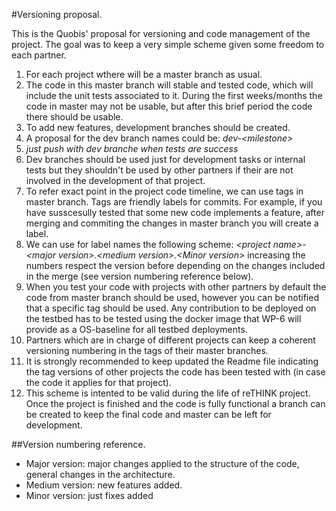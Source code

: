 #Versioning proposal.

This is the Quobis' proposal for  versioning and code management of the project. The goal was to keep a very simple scheme given some freedom to each partner.

1. For each project wthere will be a master branch as usual.
2. The code in this master branch will stable and tested code, which will include the unit tests associated to it. During the first weeks/months the code in master may not be usable, but after this brief period the code there should be usable. 
3. To add new features, development branches should be created. 
4. A proposal for the dev branch names could be: *dev-\<milestone\>*
5. *just push with dev branche when tests are success*
5. Dev branches should be used just for development tasks or internal tests but they shouldn't be used by other partners if their are not involved in the development of that project.
6. To refer exact point in the project code timeline, we can use tags in master branch. Tags are friendly labels for commits. For example, if you have susscesully tested that some new code implements a feature, after merging and commiting the changes in master branch you will create a label.
7. We can use for label names the following scheme: *\<project name\>\-\<major version\>.\<medium version\>.\<Minor version\>*
increasing the numbers respect the version before depending on the changes included in the merge (see version numbering reference below).
8. When you test your code with projects with other partners by default the code from master branch should be used, however you can be notified that a specific tag should be used. Any contribution to be deployed on the testbed has to be tested using the docker image that WP-6 will provide as a OS-baseline for all testbed deployments.
9. Partners which are in charge of different projects can keep a coherent versioning numbering in the tags of their master branches.
10. It is strongly recommended to keep updated the Readme file indicating the tag versions of other projects the code has been tested with (in case the code it applies for that project).
11. This scheme is intented to be valid during the life of reTHINK project. Once the project is finished and the code is fully functional a branch can be created to keep the final code and master can be left for development.

##Version numbering reference. 
* Major version: major changes applied to the structure of the code, general changes in the architecture.    
* Medium version: new features added.
* Minor version: just fixes added
